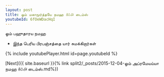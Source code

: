 ```yaml
---
layout: post
title: ஓம் மகாமூர்த்தயே நமஹ ௧௦௮ டைம்ஸ்
youtubeId: 6fOeWDacHqI
---
```

 
 
 ஓம் பஹுதாரய நமஹ  
 
 -  இந்த பெரிய பிரபஞ்சத்தை யார் சுமக்கிறார்கள் 
 
  
 
  
 
 
 
 
 
 


{% include youtubePlayer.html id=page.youtubeId %}
 
[Next]({{ site.baseurl }}{% link  split2/_posts/2015-12-04-ஓம் அப்ரமேயய்யா நமஹ ௧௦௮ டைம்ஸ்.md%})
 
